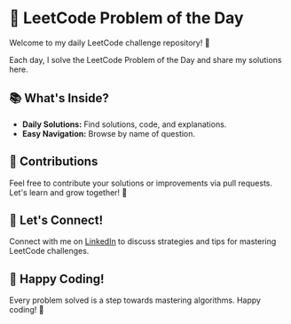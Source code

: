 # 🚀 LeetCode Problem of the Day

Welcome to my daily LeetCode challenge repository! 🌟

Each day, I solve the LeetCode Problem of the Day and share my solutions here.

## 📚 What's Inside?

- **Daily Solutions:** Find solutions, code, and explanations.
- **Easy Navigation:** Browse by name of question.

## 🤝 Contributions

Feel free to contribute your solutions or improvements via pull requests. Let's learn and grow together! 🌱

## 🌟 Let's Connect!

Connect with me on [LinkedIn](https://www.linkedin.com/in/subratyadav/) to discuss strategies and tips for mastering LeetCode challenges.

## 🚀 Happy Coding!

Every problem solved is a step towards mastering algorithms. Happy coding! 🎉
